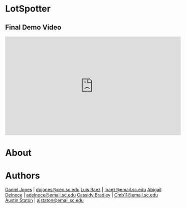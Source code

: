 # LotSpotter

## Final Demo Video
<iframe width="560" height="315" src="https://www.youtube.com/embed/BA_c3bGQXlQ" title="YouTube video player" frameborder="0" allow="accelerometer; autoplay; clipboard-write; encrypted-media; gyroscope; picture-in-picture" allowfullscreen></iframe>

# About
# Authors

 [Daniel Jones](https://github.com/Dojones98) | dojones@cec.sc.edu
 [Luis Baez](https://github.com/AnadamaBread) | lbaez@email.sc.edu
 [Abigail Delnoce](https://github.com/adelnoce) | adelnoce@email.sc.edu
 [Cassidy Bradley](https://github.com/cassidybradley99) | Cmb11@email.sc.edu
 [Austin Staton](https://github.com/aj-staton) | ajstaton@email.sc.edu
